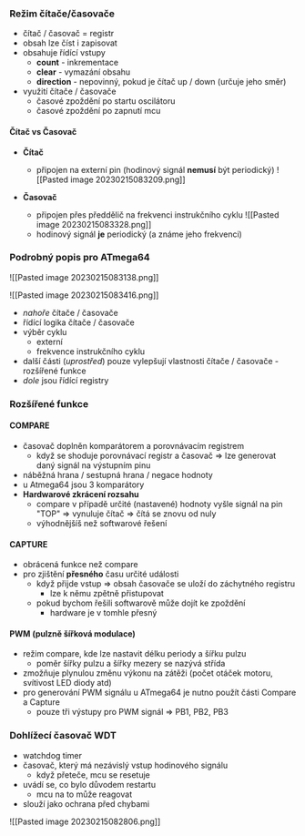 ### Režim čítače/časovače

- čítač / časovač = registr
- obsah lze číst i zapisovat
- obsahuje řídící vstupy
	- **count** - inkrementace
	- **clear** - vymazání obsahu
	- **direction** - nepovinný, pokud je čítač up / down (určuje jeho směr)
- využití čítače / časovače
	- časové zpoždění po startu oscilátoru
	- časové zpoždění po zapnutí mcu

#### Čítač vs Časovač

- **Čítač**
	- připojen na externí pin (hodinový signál **nemusí** být periodický)
![[Pasted image 20230215083209.png]]

- **Časovač**
	- připojen přes předdělič na frekvenci instrukčního cyklu
![[Pasted image 20230215083328.png]]
	- hodinový signál **je** periodický (a známe jeho frekvenci)

### Podrobný popis pro ATmega64

![[Pasted image 20230215083138.png]]

![[Pasted image 20230215083416.png]]

- *nahoře* čítače / časovače
- řídící logika čítače / časovače
- výběr cyklu
	- externí
	- frekvence instrukčního cyklu
- další části (*uprostřed*) pouze vylepšují vlastnosti čítače / časovače - rozšířené funkce
- *dole* jsou řídící registry

### Rozšířené funkce

#### COMPARE

- časovač doplněn komparátorem a porovnávacím registrem
	- když se shoduje porovnávací registr a časovač => lze generovat daný signál na výstupním pinu 
- náběžná hrana / sestupná hrana / negace hodnoty
- u Atmega64 jsou 3 komparátory
- **Hardwarové zkrácení rozsahu**
	- compare v případě určité (nastavené) hodnoty vyšle signál na pin "TOP" => vynuluje čítač => čítá se znovu od nuly
	- výhodnějšíš než softwarové řešení

#### CAPTURE

- obrácená funkce než compare
- pro zjištění **přesného** času určité události
	- když přijde vstup => obsah časovače se uloží do záchytného registru
		- lze k němu zpětně přistupovat
	- pokud bychom řešili softwarově může dojít ke zpoždění
		- hardware je v tomhle přesný

#### PWM (pulzně šířková modulace)

- režim compare, kde lze nastavit délku periody a šířku pulzu
	- poměr šířky pulzu a šířky mezery se nazývá střída
- zmožňuje plynulou změnu výkonu na zátěži (počet otáček motoru, svítivost LED diody atd)
- pro generování PWM signálu u ATmega64 je nutno použít části Compare a Capture
	- pouze tři výstupy pro PWM signál => PB1, PB2, PB3

### Dohlížecí časovač WDT

- watchdog timer
- časovač, který má nezávislý vstup hodinového signálu
	- když přeteče, mcu se resetuje
- uvádí se, co bylo důvodem restartu
	- mcu na to může reagovat
- slouží jako ochrana před chybami

![[Pasted image 20230215082806.png]]

